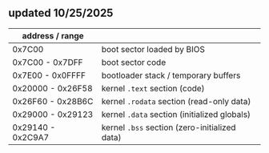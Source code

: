 ## updated 10/25/2025

| address / range   |                                               |
| ----------------- | --------------------------------------------- |
| 0x7C00            | boot sector loaded by BIOS                    |
| 0x7C00 - 0x7DFF   | boot sector code                              |
| 0x7E00 - 0x0FFFF  | bootloader stack / temporary buffers          |
| 0x20000 - 0x26F58 | kernel `.text` section (code) |
| 0x26F60 - 0x28B6C | kernel `.rodata` section (read-only data) |
| 0x29000 - 0x29123 | kernel `.data` section (initialized globals) |
| 0x29140 - 0x2C9A7 | kernel `.bss` section (zero-initialized data) |
